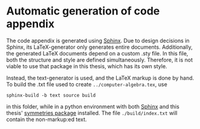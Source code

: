 # Automatic generation of code appendix

The code appendix is generated using [Sphinx](https://www.sphinx-doc.org/en/master/).
Due to design decisions in Sphinx, its LaTeX-generator only generates entire documents.
Additionally, the generated LaTeX documents depend on a custom .sty file.
In this file, both the structure and style are defined simultaneously.
Therefore, it is not viable to use that package in this thesis, which has its own style.

Instead, the text-generator is used, and the LaTeX markup is done by hand.
To build the .txt file used to create `../computer-algebra.tex`, use
    
    sphinx-build -b text source build

in this folder, while in a python environment with both [Sphinx](https://pypi.org/project/Sphinx/) and this thesis' [symmetries package](https://github.com/Fexilus/MVEX60-Code) installed.
The file `./build/index.txt` will contain the non-markup:ed text.
